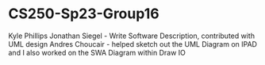 # CS250-Sp23-Group16
Kyle Phillips
Jonathan Siegel - Write Software Description, contributed with UML design
Andres Choucair - helped sketch out the UML Diagram on IPAD and I also worked on the SWA Diagram within Draw IO

